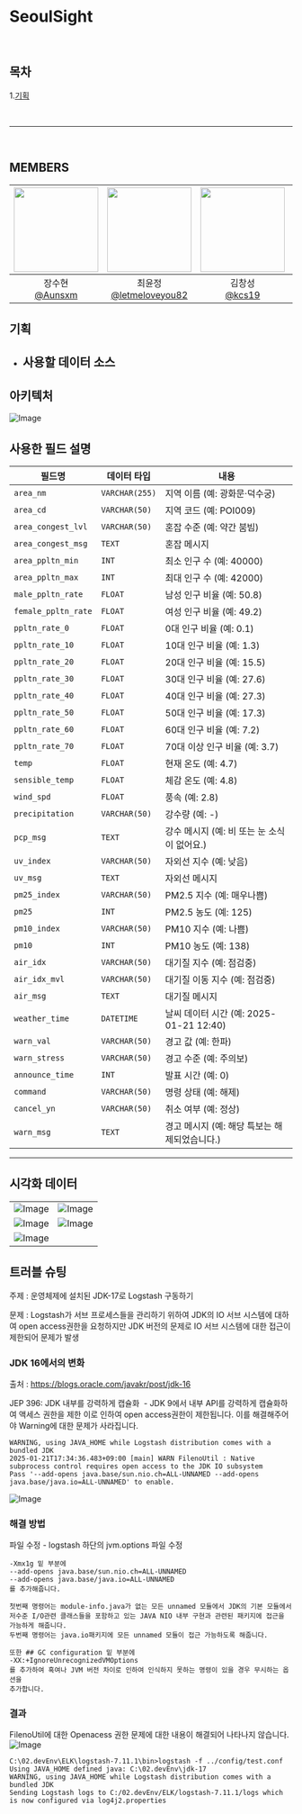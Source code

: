 # SeoulSight
<br>

## 목차
1.[기획](#기획)


<br>

---

<br>


## MEMBERS
|<img src="https://avatars.githubusercontent.com/u/98368034?v=4" width="150" height="150"/>|<img src="https://avatars.githubusercontent.com/u/49242646?v=4" width="150" height="150"/>|<img src="https://avatars.githubusercontent.com/u/103468518?v=4" width="150" height="150"/>|<img src="https://avatars.githubusercontent.com/u/103871252?v=4" width="150" height="150"/>|
|:-:|:-:|:-:|:-:|
|장수현<br/>[@Aunsxm](https://github.com/Aunsxm)|최윤정<br/>[@letmeloveyou82](https://github.com/letmeloveyou82)|김창성<br/>[@kcs19](https://github.com/kcs19)|김우현<br/>[@woody6624](https://github.com/woody6624)|

## 기획
- 사용할 데이터 소스
  - 

## 아키텍처
![Image](https://github.com/user-attachments/assets/1cd56f53-516a-4522-8d4a-e54e303e8c9a)


## 사용한 필드 설명

| **필드명**          | **데이터 타입**      | **내용**                                                                 |
|----------------------|----------------------|---------------------------------------------------------------------------|
| `area_nm`           | `VARCHAR(255)`      | 지역 이름 (예: 광화문·덕수궁)                                             |
| `area_cd`           | `VARCHAR(50)`       | 지역 코드 (예: POI009)                                                   |
| `area_congest_lvl`  | `VARCHAR(50)`       | 혼잡 수준 (예: 약간 붐빔)                                                 |
| `area_congest_msg`  | `TEXT`              | 혼잡 메시지                                                              |
| `area_ppltn_min`    | `INT`               | 최소 인구 수 (예: 40000)                                                 |
| `area_ppltn_max`    | `INT`               | 최대 인구 수 (예: 42000)                                                 |
| `male_ppltn_rate`   | `FLOAT`             | 남성 인구 비율 (예: 50.8)                                                |
| `female_ppltn_rate` | `FLOAT`             | 여성 인구 비율 (예: 49.2)                                                |
| `ppltn_rate_0`      | `FLOAT`             | 0대 인구 비율 (예: 0.1)                                                  |
| `ppltn_rate_10`     | `FLOAT`             | 10대 인구 비율 (예: 1.3)                                                 |
| `ppltn_rate_20`     | `FLOAT`             | 20대 인구 비율 (예: 15.5)                                                |
| `ppltn_rate_30`     | `FLOAT`             | 30대 인구 비율 (예: 27.6)                                                |
| `ppltn_rate_40`     | `FLOAT`             | 40대 인구 비율 (예: 27.3)                                                |
| `ppltn_rate_50`     | `FLOAT`             | 50대 인구 비율 (예: 17.3)                                                |
| `ppltn_rate_60`     | `FLOAT`             | 60대 인구 비율 (예: 7.2)                                                 |
| `ppltn_rate_70`     | `FLOAT`             | 70대 이상 인구 비율 (예: 3.7)                                            |
| `temp`              | `FLOAT`             | 현재 온도 (예: 4.7)                                                      |
| `sensible_temp`     | `FLOAT`             | 체감 온도 (예: 4.8)                                                      |
| `wind_spd`          | `FLOAT`             | 풍속 (예: 2.8)                                                           |
| `precipitation`     | `VARCHAR(50)`       | 강수량 (예: -)                                                           |
| `pcp_msg`           | `TEXT`              | 강수 메시지 (예: 비 또는 눈 소식이 없어요.)                              |
| `uv_index`          | `VARCHAR(50)`       | 자외선 지수 (예: 낮음)                                                   |
| `uv_msg`            | `TEXT`              | 자외선 메시지                                                            |
| `pm25_index`        | `VARCHAR(50)`       | PM2.5 지수 (예: 매우나쁨)                                                |
| `pm25`              | `INT`               | PM2.5 농도 (예: 125)                                                     |
| `pm10_index`        | `VARCHAR(50)`       | PM10 지수 (예: 나쁨)                                                     |
| `pm10`              | `INT`               | PM10 농도 (예: 138)                                                      |
| `air_idx`           | `VARCHAR(50)`       | 대기질 지수 (예: 점검중)                                                 |
| `air_idx_mvl`       | `VARCHAR(50)`       | 대기질 이동 지수 (예: 점검중)                                            |
| `air_msg`           | `TEXT`              | 대기질 메시지                                                            |
| `weather_time`      | `DATETIME`          | 날씨 데이터 시간 (예: 2025-01-21 12:40)                                  |
| `warn_val`          | `VARCHAR(50)`       | 경고 값 (예: 한파)                                                       |
| `warn_stress`       | `VARCHAR(50)`       | 경고 수준 (예: 주의보)                                                   |
| `announce_time`     | `INT`               | 발표 시간 (예: 0)                                                        |
| `command`           | `VARCHAR(50)`       | 명령 상태 (예: 해제)                                                     |
| `cancel_yn`         | `VARCHAR(50)`       | 취소 여부 (예: 정상)                                                     |
| `warn_msg`          | `TEXT`              | 경고 메시지 (예: 해당 특보는 해제되었습니다.)                            |

---


## 시각화 데이터
<table>
  <tr>
    <td><img src="https://github.com/user-attachments/assets/1511ac5c-4690-41ea-9e25-1853b04565d4" alt="Image"></td>
    <td><img src="https://github.com/user-attachments/assets/517c7b3c-8ef1-46a6-be71-3abf5b541cd9" alt="Image"></td>
  </tr>
  <tr>
    <td><img src="https://github.com/user-attachments/assets/dd4c6edc-e142-44f8-bc24-bab4b061b561" alt="Image"></td>
    <td><img src="https://github.com/user-attachments/assets/9c75434d-9613-4f00-b713-8c2d872d06f5" alt="Image"></td>
  </tr>
  <tr>
    <td colspan="2"><img src="https://github.com/user-attachments/assets/c6b9a6a3-97d2-4772-85b6-3c3d34fba3ab" alt="Image"></td>
  </tr>
</table>


## 트러블 슈팅
주제 : 운영체제에 설치된 JDK-17로 Logstash 구동하기

문제 : Logstash가 서브 프로세스들을 관리하기 위하여 JDK의 IO 서브 시스템에 대하여 open access권한을 요청하지만 JDK 버전의 문제로 IO 서브 시스템에 대한 접근이 제한되어 문제가 발생

### JDK 16에서의 변화
출처 : https://blogs.oracle.com/javakr/post/jdk-16

JEP 396: JDK 내부를 강력하게 캡슐화  - JDK 9에서 내부 API를 강력하게 캡슐화하여 액세스 권한을 제한
이로 인하여 open access권한이 제한됩니다. 이를 해결해주어야 Warning에 대한 문제가 사라집니다.

```
WARNING, using JAVA_HOME while Logstash distribution comes with a bundled JDK
2025-01-21T17:34:36.483+09:00 [main] WARN FilenoUtil : Native subprocess control requires open access to the JDK IO subsystem
Pass '--add-opens java.base/sun.nio.ch=ALL-UNNAMED --add-opens java.base/java.io=ALL-UNNAMED' to enable.
```
![Image](https://github.com/user-attachments/assets/ac747e92-2754-4d2b-b851-6a7a8c508067)

### 해결 방법
파일 수정 - logstash 하단의 jvm.options 파일 수정
```
-Xmx1g 밑 부분에
--add-opens java.base/sun.nio.ch=ALL-UNNAMED
--add-opens java.base/java.io=ALL-UNNAMED
를 추가해줍니다.

첫번째 명령어는 module-info.java가 없는 모든 unnamed 모듈에서 JDK의 기본 모듈에서
저수준 I/O관련 클래스들을 포함하고 있는 JAVA NIO 내부 구현과 관련된 패키지에 접근을 
가능하게 해줍니다.
두번째 명령어는 java.io패키지에 모든 unnamed 모듈이 접근 가능하도록 해줍니다.

또한 ## GC configuration 밑 부분에 
-XX:+IgnoreUnrecognizedVMOptions
를 추가하여 혹여나 JVM 버전 차이로 인하여 인식하지 못하는 명령이 있을 경우 무시하는 옵션을
추가합니다.
```

### 결과
FilenoUtil에 대한 Openacess 권한 문제에 대한 내용이 해결되어 나타나지 않습니다.
![Image](https://github.com/user-attachments/assets/1960d0b2-0dbd-462b-9f98-546ce40e0147)
```
C:\02.devEnv\ELK\logstash-7.11.1\bin>logstash -f ../config/test.conf
Using JAVA_HOME defined java: C:\02.devEnv\jdk-17
WARNING, using JAVA_HOME while Logstash distribution comes with a bundled JDK
Sending Logstash logs to C:/02.devEnv/ELK/logstash-7.11.1/logs which is now configured via log4j2.properties
```
